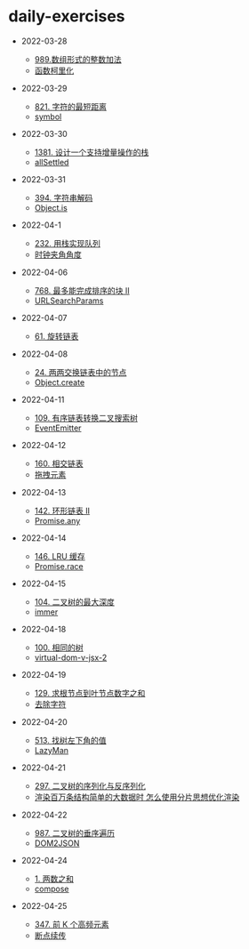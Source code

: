 # daily-exercises

- 2022-03-28
  - [989.数组形式的整数加法](https://github.com/yuelight/daily-exercises/blob/main/2022-03-28/leetcode.js)
  - [函数柯里化](https://github.com/yuelight/daily-exercises/blob/main/2022-03-28/script.js)

- 2022-03-29
  - [821. 字符的最短距离](https://github.com/yuelight/daily-exercises/blob/main/2022-03-29/leetcode.js)
  - [symbol](https://github.com/yuelight/daily-exercises/blob/main/2022-03-29/script.js)

- 2022-03-30
  - [1381. 设计一个支持增量操作的栈](https://github.com/yuelight/daily-exercises/blob/main/2022-03-30/leetcode.js)
  - [allSettled](https://github.com/yuelight/daily-exercises/blob/main/2022-03-30/script.js)

- 2022-03-31
  - [394. 字符串解码](https://github.com/yuelight/daily-exercises/blob/main/2022-03-31/leetcode.js)
  - [Object.is](https://github.com/yuelight/daily-exercises/blob/main/2022-03-31/script.js)

- 2022-04-1
  - [232. 用栈实现队列](https://github.com/yuelight/daily-exercises/blob/main/2022-04-1/leetcode.js)
  - [时钟夹角角度](https://github.com/yuelight/daily-exercises/blob/main/2022-04-1/script.js)

- 2022-04-06
  - [768. 最多能完成排序的块 II](https://github.com/yuelight/daily-exercises/blob/main/2022-04-06/leetcode.js)
  - [URLSearchParams](https://github.com/yuelight/daily-exercises/blob/main/2022-04-06/script.js)

- 2022-04-07
  - [61. 旋转链表](https://github.com/yuelight/daily-exercises/blob/main/2022-04-07/leetcode.js)

- 2022-04-08
  - [24. 两两交换链表中的节点](https://github.com/yuelight/daily-exercises/blob/main/2022-04-08/leetcode.js)
  - [Object.create](https://github.com/yuelight/daily-exercises/blob/main/2022-04-08/script.js)

- 2022-04-11
  - [109. 有序链表转换二叉搜索树](https://github.com/yuelight/daily-exercises/blob/main/2022-04-11/leetcode.js)
  - [EventEmitter](https://github.com/yuelight/daily-exercises/blob/main/2022-04-11/script.js)

- 2022-04-12
  - [160. 相交链表](https://github.com/yuelight/daily-exercises/blob/main/2022-04-12/leetcode.js)
  - [拖拽元素](https://github.com/yuelight/daily-exercises/blob/main/2022-04-12/index.html)

- 2022-04-13
  - [142. 环形链表 II](https://github.com/yuelight/daily-exercises/blob/main/2022-04-13/leetcode.js)
  - [Promise.any](https://github.com/yuelight/daily-exercises/blob/main/2022-04-13/script.js)

- 2022-04-14
  - [146. LRU 缓存](https://github.com/yuelight/daily-exercises/blob/main/2022-04-14/leetcode.ts)
  - [Promise.race](https://github.com/yuelight/daily-exercises/blob/main/2022-04-14/script.js)

- 2022-04-15
  - [104. 二叉树的最大深度](https://github.com/yuelight/daily-exercises/blob/main/2022-04-15/leetcode.ts)
  - [immer](https://github.com/yuelight/daily-exercises/blob/main/2022-04-15/script.js)

- 2022-04-18
  - [100. 相同的树](https://github.com/yuelight/daily-exercises/blob/main/2022-04-18/leetcode.ts)
  - [virtual-dom-v-jsx-2](https://github.com/yuelight/daily-exercises/blob/main/2022-04-18/script.js)

- 2022-04-19
  - [129. 求根节点到叶节点数字之和](https://github.com/yuelight/daily-exercises/blob/main/2022-04-19/leetcode.ts)
  - [去除字符](https://github.com/yuelight/daily-exercises/blob/main/2022-04-19/script.js)

- 2022-04-20
  - [513. 找树左下角的值](https://github.com/yuelight/daily-exercises/blob/main/2022-04-20/leetcode.ts)
  - [LazyMan](https://github.com/yuelight/daily-exercises/blob/main/2022-04-20/script.js)

- 2022-04-21
  - [297. 二叉树的序列化与反序列化](https://github.com/yuelight/daily-exercises/blob/main/2022-04-21/leetcode.ts)
  - [渲染百万条结构简单的大数据时 怎么使用分片思想优化渲染](https://github.com/yuelight/daily-exercises/blob/main/2022-04-21/script.js)

- 2022-04-22
  - [987. 二叉树的垂序遍历](https://github.com/yuelight/daily-exercises/blob/main/2022-04-22/leetcode.ts)
  - [DOM2JSON](https://github.com/yuelight/daily-exercises/blob/main/2022-04-22/script.js)

- 2022-04-24
  - [1. 两数之和](https://github.com/yuelight/daily-exercises/blob/main/2022-04-24/leetcode.ts)
  - [compose](https://github.com/yuelight/daily-exercises/blob/main/2022-04-24/script.js)

- 2022-04-25
  - [347. 前 K 个高频元素](https://github.com/yuelight/daily-exercises/blob/main/2022-04-25/leetcode.ts)
  - [断点续传](https://github.com/yuelight/daily-exercises/blob/main/2022-04-25/script.js)

